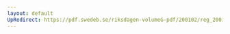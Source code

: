 ```yaml
---
layout: default
UpRedirect: https://pdf.swedeb.se/riksdagen-volumeG-pdf/200102/reg_200102/reg_200102_0594.pdf
---
```

